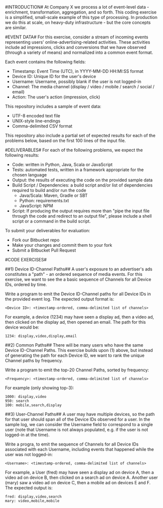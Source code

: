#INTRODUCTION#
At Company X we process a lot of event-level data - enrichment, transformation, aggregation, and so forth. This coding exercise is a simplified, small-scale example of this type of processing. In production we do this at scale, on heavy-duty infrastructure - but the core concepts are similar.

#EVENT DATA#
For this exercise, consider a stream of incoming events representing users' online-advertising-related activities. These activities include ad impressions, clicks and conversions that we have observed (through a variety of means) and normalized into a common event format.

Each event contains the following fields:

* Timestamp: Event Time (UTC), in YYYY-MM-DD HH:MI:SS format
* Device ID: Unique ID for the user's device
* Username: Username, possibly blank if the user is not logged-in
* Channel: The media channel (display / video / mobile / search / social / email)
* Action: The user's action (impression, click)

This repository includes a sample of event data:

- UTF-8 encoded text file
- UNIX-style line-endings
- Comma-delimited CSV format

This repository also include a partial set of expected results for each of the problems below, based on the first 100 lines of the input file.

#DELIVERABLES#
For each of the following problems, we expect the following results:

- Code: written in Python, Java, Scala or JavaScript
- Tests: automated tests, written in a framework appropriate for the chosen language
- Output: the results of executing the code on the provided sample data
- Build Script / Dependencies: a build script and/or list of dependencies required to build and/or run the code
  - Java/Scala: Maven, Gradle or SBT
  - Python: requirements.txt
  - JavaScript: NPM
- Script: If producing the output requires more than "pipe the input file through the code and redirect to an output file", please include a shell script or a command in the build script.

To submit your deliverables for evaluation:

- Fork our Bitbucket repo
- Make your changes and commit them to your fork
- Submit a Bitbucket Pull Request


#CODE EXERCISES#

##1) Device ID-Channel Paths##
A user's exposure to an advertiser's ads constitutes a "path" - an ordered sequence of media events. For this exercise, we want to see the a basic sequence of Channels for all Device IDs, ordered by time.

Write a program to emit the Device ID-Channel paths for all Device IDs in the provided event log. The expected output format is:

    <Device ID>: <timestamp-ordered, comma-delimited list of channels>

For example, a device (1234) may have seen a display ad, then a video ad, then clicked on the display ad, then opened an email. The path for this device would be:

    1234: display,video,display,email



##2) Common Paths##
There will be many users who have the same Device ID-Channel Paths. This exercise builds upon (1) above, but instead of generating the path for each Device ID, we want to rank the unique Channel paths by frequency.

Write a program to emit the top-20 Channel Paths, sorted by frequency:

    <Frequency>: <timestamp-ordered, comma-delimited list of channels>

For example (only showing top-3):

    1000: display,video
    950: search
    100: mobile,search,display


##3) User-Channel Paths##
A user may have multiple devices, so the path for that user should span all of the Device IDs observed for a user. In the sample log, we can consider the Username field to correspond to a single user (note that Username is not always populated, e.g. if the user is not logged-in at the time). 

Write a progra, to emit the sequence of Channels for all Device IDs associated with each Username, including events that happened while the user was not logged-in:

    <Username>: <timestamp-ordered, comma-delimited list of channels>

For example, a User (fred) may have seen a display ad on device A, then a video ad on device B, then clicked on a search ad on device A. Another user (mary) saw a video ad on device C, then a mobile ad on devices E and F. The expected output is:

    fred: display,video,search
    mary: video,mobile,mobile